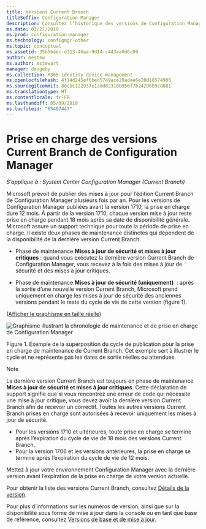 ```yaml
---
title: Versions Current Branch
titleSuffix: Configuration Manager
description: Consultez l’historique des versions de Configuration Manager, puis découvrez les phases de service proposées.
ms.date: 03/27/2019
ms.prod: configuration-manager
ms.technology: configmgr-other
ms.topic: conceptual
ms.assetid: 35b5baec-d313-46aa-9d14-c443aa0d6c09
author: mestew
ms.author: mstewart
manager: dougeby
ms.collection: M365-identity-device-management
ms.openlocfilehash: 4f14d245ef6bed5749ace29adae6e20d18574905
ms.sourcegitcommit: 80cbc122937e1add82310b956f7b24296b9c8081
ms.translationtype: HT
ms.contentlocale: fr-FR
ms.lasthandoff: 05/09/2019
ms.locfileid: "65497447"
---
```

# <a name="support-for-configuration-manager-current-branch-versions"></a>Prise en charge des versions Current Branch de Configuration Manager

*S’applique à : System Center Configuration Manager (Current Branch)*

Microsoft prévoit de publier des mises à jour pour l’édition Current Branch de Configuration Manager plusieurs fois par an. Pour les versions de Configuration Manager publiées avant la version 1710, la prise en charge dure 12 mois. À partir de la version 1710, chaque version mise à jour reste prise en charge pendant 18 mois après sa date de disponibilité générale. Microsoft assure un support technique pour toute la période de prise en charge. Il existe deux phases de maintenance distinctes qui dépendent de la disponibilité de la dernière version Current Branch.  

- Phase de maintenance **Mises à jour de sécurité et mises à jour critiques** : quand vous exécutez la dernière version Current Branch de Configuration Manager, vous recevez à la fois des mises à jour de sécurité et des mises à jour critiques.  

- Phase de maintenance **Mises à jour de sécurité (uniquement)**  : après la sortie d’une nouvelle version Current Branch, Microsoft prend uniquement en charge les mises à jour de sécurité des anciennes versions pendant le reste du cycle de vie de cette version (figure 1).  

([Afficher le graphisme en taille réelle](media/CM_Servicing_support_timeline1.png))

![Graphisme illustrant la chronologie de maintenance et de prise en charge de Configuration Manager](media/CM_Servicing_support_timeline1.png)  

Figure 1. Exemple de la superposition du cycle de publication pour la prise en charge de maintenance de Current Branch. Cet exemple sert à illustrer le cycle et ne représente pas les dates de sortie réelles ou attendues.

> [!NOTE]  
>  La dernière version Current Branch est toujours en phase de maintenance **Mises à jour de sécurité et mises à jour critiques**. Cette déclaration de support signifie que si vous rencontrez une erreur de code qui nécessite une mise à jour critique, vous devez avoir la dernière version Current Branch afin de recevoir un correctif. Toutes les autres versions Current Branch prises en charge sont autorisées à recevoir uniquement les mises à jour de sécurité.
> - Pour les versions 1710 et ultérieures, toute prise en charge se termine après l’expiration du cycle de vie de 18 mois des versions Current Branch.
> - Pour la version 1706 et les versions antérieures, la prise en charge se termine après l’expiration du cycle de vie de 12 mois.
> 
> Mettez à jour votre environnement Configuration Manager avec la dernière version avant l’expiration de la prise en charge de votre version actuelle.

Pour obtenir la liste des versions Current Branch, consultez [Détails de la version](/sccm/core/servers/manage/updates#version-details).

Pour plus d’informations sur les numéros de version, ainsi que sur la disponibilité sous forme de mise à jour dans la console ou en tant que base de référence, consultez [Versions de base et de mise à jour](/sccm/core/servers/manage/updates#a-namebkmkbaselinesa-baseline-and-update-versions).
